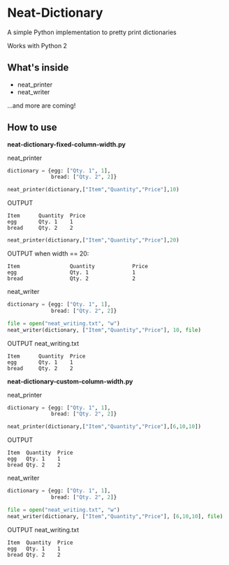 # Neat-Dictionary
A simple Python implementation to pretty print dictionaries

Works with Python 2

What's inside
---
* neat_printer
* neat_writer

...and more are coming!

How to use
---
**neat-dictionary-fixed-column-width.py**

neat_printer
```python
dictionary = {egg: ["Qty. 1", 1],
              bread: ["Qty. 2", 2]}
```
```python
neat_printer(dictionary,["Item","Quantity","Price"],10)
```
OUTPUT
```
Item      Quantity  Price
egg       Qty. 1    1
bread     Qty. 2    2
```
```python
neat_printer(dictionary,["Item","Quantity","Price"],20)
```
OUTPUT when width == 20:
```
Item                Quantity            Price               
egg                 Qty. 1              1                   
bread               Qty. 2              2                   
```
neat_writer
```python
dictionary = {egg: ["Qty. 1", 1],
              bread: ["Qty. 2", 2]}
```
```python
file = open("neat_writing.txt", "w")
neat_writer(dictionary, ["Item","Quantity","Price"], 10, file)
```
OUTPUT neat_writing.txt
```
Item      Quantity  Price
egg       Qty. 1    1
bread     Qty. 2    2
```

**neat-dictionary-custom-column-width.py**

neat_printer
```python
dictionary = {egg: ["Qty. 1", 1],
              bread: ["Qty. 2", 2]}
```
```python
neat_printer(dictionary,["Item","Quantity","Price"],[6,10,10])
```
OUTPUT
```
Item  Quantity  Price
egg   Qty. 1    1
bread Qty. 2    2
```

neat_writer
```python
dictionary = {egg: ["Qty. 1", 1],
              bread: ["Qty. 2", 2]}
```
```python
file = open("neat_writing.txt", "w")
neat_writer(dictionary, ["Item","Quantity","Price"], [6,10,10], file)
```
OUTPUT neat_writing.txt
```
Item  Quantity  Price
egg   Qty. 1    1
bread Qty. 2    2
```

